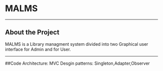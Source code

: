 # MALMS
--------------------------

## About the Project
MALMS is a Library managment system
divided into two Graphical user interface for Admin and for User.

---------------
##Code Architecture:
MVC
Desgin patterns: Singleton,Adapter,Observer
